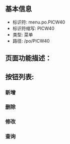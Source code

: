 
## 基本信息

- 标识符: menu.po.PICW40
- 标识符缩写: PICW40
- 类型: 菜单
- 路径: /po/PICW40

## 页面功能描述：





## 按钮列表:


### 新增



### 删除



### 修改



### 查询


